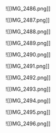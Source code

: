 ![[IMG_2486.png]]


![[IMG_2487.png]]


![[IMG_2488.png]]


![[IMG_2489.png]]


![[IMG_2490.png]]


![[IMG_2491.png]]


![[IMG_2492.png]]


![[IMG_2493.png]]


![[IMG_2494.png]]


![[IMG_2495.png]]


![[IMG_2496.png]]